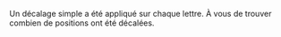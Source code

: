 Un décalage simple a été appliqué sur chaque lettre. À vous de trouver combien de positions ont été décalées.